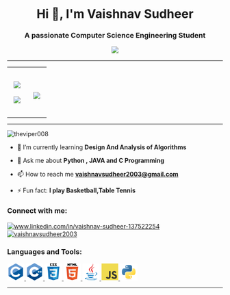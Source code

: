 <h1 align="center">Hi 👋, I'm Vaishnav Sudheer</h1>
<h3 align="center">A passionate Computer Science Engineering Student</h3>

<p align="center">
  <img src="https://leetcard.jacoblin.cool/vaishnavsudheer2003?theme=dark&font=Cambay&ext=heatmap" />
</p>

---
<table align="center">
<tr>
<td width="50%" align="center">
  <img  align="center"  src="https://streak-stats.demolab.com?user=TheViper008&theme=dark-smoky&exclude_days=Sat" />
  <br><br>
    <img  align="center"  src="https://github-readme-stats.vercel.app/api?username=TheViper008&theme=graywhite&show_icons=true" /> 
</td>
  
<td width="50%" align="center">
 
  <br><br>
  <a href="https://github.com/TheViper008">
 <img align="center" style="margin:0.5rem" src="https://github-readme-stats.vercel.app/api/top-langs/?username=TheViper008&theme=vision-friendly-dark&hide_border=false&include_all_commits=false&count_private=false&layout=compact" /> 
</a>
 <br><br>
  </td>
</tr>
</table>

---

<p align="left"> <img src="https://komarev.com/ghpvc/?username=theviper008&label=Profile%20views&color=0e75b6&style=flat" alt="theviper008" /> </p>

- 🌱 I’m currently learning **Design And Analysis of Algorithms**

- 💬 Ask me about **Python , JAVA and C Programming**

- 📫 How to reach me **vaishnavsudheer2003@gmail.com**

- ⚡ Fun fact: **I play Basketball,Table Tennis**

<h3 align="left">Connect with me:</h3>
<p align="left">
<a href="https://linkedin.com/in/www.linkedin.com/in/vaishnav-sudheer-137522254" target="blank"><img align="center" src="https://raw.githubusercontent.com/rahuldkjain/github-profile-readme-generator/master/src/images/icons/Social/linked-in-alt.svg" alt="www.linkedin.com/in/vaishnav-sudheer-137522254" height="30" width="40" /></a>
<a href="https://www.leetcode.com/vaishnavsudheer2003" target="blank"><img align="center" src="https://raw.githubusercontent.com/rahuldkjain/github-profile-readme-generator/master/src/images/icons/Social/leet-code.svg" alt="vaishnavsudheer2003" height="30" width="40" /></a>
</p>

<h3 align="left">Languages and Tools:</h3>
<p align="left"> <a href="https://www.cprogramming.com/" target="_blank" rel="noreferrer"> <img src="https://raw.githubusercontent.com/devicons/devicon/master/icons/c/c-original.svg" alt="c" width="40" height="40"/> </a> <a href="https://www.w3schools.com/cpp/" target="_blank" rel="noreferrer"> <img src="https://raw.githubusercontent.com/devicons/devicon/master/icons/cplusplus/cplusplus-original.svg" alt="cplusplus" width="40" height="40"/> </a> <a href="https://www.w3schools.com/css/" target="_blank" rel="noreferrer"> <img src="https://raw.githubusercontent.com/devicons/devicon/master/icons/css3/css3-original-wordmark.svg" alt="css3" width="40" height="40"/> </a> <a href="https://www.w3.org/html/" target="_blank" rel="noreferrer"> <img src="https://raw.githubusercontent.com/devicons/devicon/master/icons/html5/html5-original-wordmark.svg" alt="html5" width="40" height="40"/> </a> <a href="https://www.java.com" target="_blank" rel="noreferrer"> <img src="https://raw.githubusercontent.com/devicons/devicon/master/icons/java/java-original.svg" alt="java" width="40" height="40"/> </a> <a href="https://developer.mozilla.org/en-US/docs/Web/JavaScript" target="_blank" rel="noreferrer"> <img src="https://raw.githubusercontent.com/devicons/devicon/master/icons/javascript/javascript-original.svg" alt="javascript" width="40" height="40"/> </a> <a href="https://www.python.org" target="_blank" rel="noreferrer"> <img src="https://raw.githubusercontent.com/devicons/devicon/master/icons/python/python-original.svg" alt="python" width="40" height="40"/> </a> </p>

--- 


